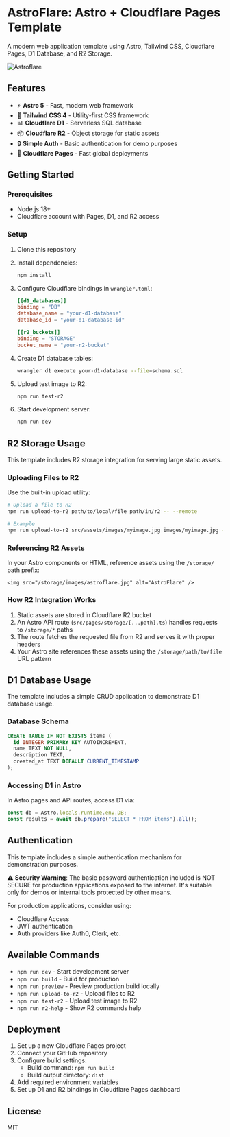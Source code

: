 # AstroFlare: Astro + Cloudflare Pages Template

A modern web application template using Astro, Tailwind CSS, Cloudflare Pages, D1 Database, and R2 Storage.

![Astroflare](https://github.com/user-attachments/assets/a7ac3109-f151-45ac-90ea-49e947157c81)

## Features

- ⚡️ **Astro 5** - Fast, modern web framework
- 🎨 **Tailwind CSS 4** - Utility-first CSS framework
- 📊 **Cloudflare D1** - Serverless SQL database
- 📦 **Cloudflare R2** - Object storage for static assets
- 🔒 **Simple Auth** - Basic authentication for demo purposes
- 🚀 **Cloudflare Pages** - Fast global deployments

## Getting Started

### Prerequisites

- Node.js 18+
- Cloudflare account with Pages, D1, and R2 access

### Setup

1. Clone this repository
2. Install dependencies:
   ```bash
   npm install
   ```
3. Configure Cloudflare bindings in `wrangler.toml`:
   ```toml
   [[d1_databases]]
   binding = "DB"
   database_name = "your-d1-database"
   database_id = "your-d1-database-id"

   [[r2_buckets]]
   binding = "STORAGE"
   bucket_name = "your-r2-bucket"
   ```

4. Create D1 database tables:
   ```bash
   wrangler d1 execute your-d1-database --file=schema.sql
   ```

5. Upload test image to R2:
   ```bash
   npm run test-r2
   ```

6. Start development server:
   ```bash
   npm run dev
   ```

## R2 Storage Usage

This template includes R2 storage integration for serving large static assets.

### Uploading Files to R2

Use the built-in upload utility:

```bash
# Upload a file to R2
npm run upload-to-r2 path/to/local/file path/in/r2 -- --remote

# Example
npm run upload-to-r2 src/assets/images/myimage.jpg images/myimage.jpg -- --remote
```

### Referencing R2 Assets

In your Astro components or HTML, reference assets using the `/storage/` path prefix:

```astro
<img src="/storage/images/astroflare.jpg" alt="AstroFlare" />
```

### How R2 Integration Works

1. Static assets are stored in Cloudflare R2 bucket
2. An Astro API route (`src/pages/storage/[...path].ts`) handles requests to `/storage/*` paths
3. The route fetches the requested file from R2 and serves it with proper headers
4. Your Astro site references these assets using the `/storage/path/to/file` URL pattern

## D1 Database Usage

The template includes a simple CRUD application to demonstrate D1 database usage.

### Database Schema

```sql
CREATE TABLE IF NOT EXISTS items (
  id INTEGER PRIMARY KEY AUTOINCREMENT,
  name TEXT NOT NULL,
  description TEXT,
  created_at TEXT DEFAULT CURRENT_TIMESTAMP
);
```

### Accessing D1 in Astro

In Astro pages and API routes, access D1 via:

```typescript
const db = Astro.locals.runtime.env.DB;
const results = await db.prepare("SELECT * FROM items").all();
```

## Authentication

This template includes a simple authentication mechanism for demonstration purposes.

⚠️ **Security Warning**: The basic password authentication included is NOT SECURE for production applications exposed to the internet. It's suitable only for demos or internal tools protected by other means.

For production applications, consider using:
- Cloudflare Access
- JWT authentication
- Auth providers like Auth0, Clerk, etc.

## Available Commands

- `npm run dev` - Start development server
- `npm run build` - Build for production
- `npm run preview` - Preview production build locally
- `npm run upload-to-r2` - Upload files to R2
- `npm run test-r2` - Upload test image to R2
- `npm run r2-help` - Show R2 commands help

## Deployment

1. Set up a new Cloudflare Pages project
2. Connect your GitHub repository
3. Configure build settings:
   - Build command: `npm run build`
   - Build output directory: `dist`
4. Add required environment variables
5. Set up D1 and R2 bindings in Cloudflare Pages dashboard

## License

MIT
